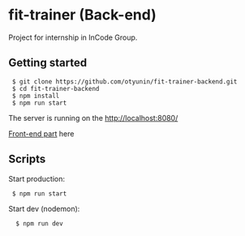 # fit-trainer (Back-end)

 Project for internship in InCode Group.
 
 ## Getting started
 
     $ git clone https://github.com/otyunin/fit-trainer-backend.git
     $ cd fit-trainer-backend
     $ npm install
     $ npm run start
 The server is running on the [http://localhost:8080/](http://localhost:8080/)
 
[Front-end part](https://github.com/otyunin/fit-trainer-frontend.git/)  here

 
 ## Scripts
 Start production:
  
     $ npm run start
     
 Start dev (nodemon):
   
      $ npm run dev

   

 
 

 

